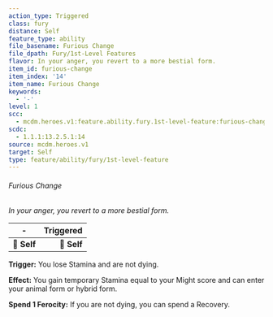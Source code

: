 ```yaml
---
action_type: Triggered
class: fury
distance: Self
feature_type: ability
file_basename: Furious Change
file_dpath: Fury/1st-Level Features
flavor: In your anger, you revert to a more bestial form.
item_id: furious-change
item_index: '14'
item_name: Furious Change
keywords:
  - '-'
level: 1
scc:
  - mcdm.heroes.v1:feature.ability.fury.1st-level-feature:furious-change
scdc:
  - 1.1.1:13.2.5.1:14
source: mcdm.heroes.v1
target: Self
type: feature/ability/fury/1st-level-feature
---
```


###### Furious Change

*In your anger, you revert to a more bestial form.*

| **-**       | **Triggered** |
| ----------- | ------------: |
| **📏 Self** |   **🎯 Self** |

**Trigger:** You lose Stamina and are not dying.

**Effect:** You gain temporary Stamina equal to your Might score and can enter your animal form or hybrid form.

**Spend 1 Ferocity:** If you are not dying, you can spend a Recovery.
